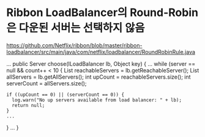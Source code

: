 # Ribbon LoadBalancer의 Round-Robin은 다운된 서버는 선택하지 않음

https://github.com/Netflix/ribbon/blob/master/ribbon-loadbalancer/src/main/java/com/netflix/loadbalancer/RoundRobinRule.java

...
public Server choose(ILoadBalancer lb, Object key) {
  ...
  while (server == null && count++ < 10 {
    List<Server> reachableServers = lb.getReachableServer();
    List<Server> allServers = lb.getAllServers();
    int upCount = reachableServers.size();
    int serverCount = allServers.size();
  
    if ((upCount == 0) || (serverCount == 0)) {
      log.warn("No up servers available from load balancer: " + lb);
      return null;
    }
    ...
  }
  ...
}
